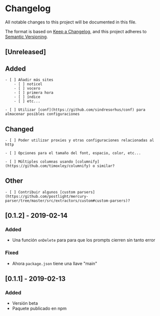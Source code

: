 # Changelog
All notable changes to this project will be documented in this file.

The format is based on [Keep a Changelog](https://keepachangelog.com/en/1.0.0/),
and this project adheres to [Semantic Versioning](https://semver.org/spec/v2.0.0.html).

## [Unreleased]

## Added
    - [ ] Añadir más sites
        - [ ] noticel
        - [ ] vocero
        - [ ] primera hora
        - [ ] índice
        - [ ] etc...

    - [ ] Utilizar [conf](https://github.com/sindresorhus/conf) para almacenar posibles configuraciones
## Changed
    - [ ] Poder utilizar proxies y otras configuraciones relacionadas al http

    - [ ] Opciones para el tamaño del font, espacio, color, etc...

    - [ ] Múltiples columnas usando [columnify](https://github.com/timoxley/columnify) o similar?

## Other
    - [ ] Contribuir algunos [custom parsers](https://github.com/postlight/mercury-parser/tree/master/src/extractors/custom#custom-parsers)?


## [0.1.2] - 2019-02-14

### Added
- Una función `onDelete` para para que los prompts cierren sin tanto error

### Fixed
- Ahora `package.json` tiene una llave "main"

## [0.1.1] - 2019-02-13
### Added
- Versión beta
- Paquete publicado en npm


